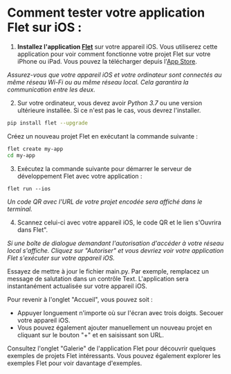 # Comment tester votre application Flet sur iOS :

1. **Installez l'application [Flet](https://apps.apple.com/app/flet/id1624979699)** sur votre appareil iOS. Vous utiliserez cette application pour voir comment fonctionne votre projet Flet sur votre iPhone ou iPad. Vous pouvez la télécharger depuis l'[App Store](https://apps.apple.com/app/flet/id1624979699).

*Assurez-vous que votre appareil iOS et votre ordinateur sont connectés au même réseau Wi-Fi ou au même réseau local. Cela garantira la communication entre les deux.*

2. Sur votre ordinateur, vous devez avoir *Python 3.7* ou une version ultérieure installée. Si ce n'est pas le cas, vous devrez l'installer.

```bash
pip install flet --upgrade
```
Créez un nouveau projet Flet en exécutant la commande suivante :

```bash
flet create my-app
cd my-app
```
3. Exécutez la commande suivante pour démarrer le serveur de développement Flet avec votre application :

```bah
flet run --ios
```

*Un code QR avec l'URL de votre projet encodée sera affiché dans le terminal.*

4. Scannez celui-ci avec votre appareil iOS, le code QR et le lien s'Ouvrira dans Flet".

*Si une boîte de dialogue demandant l'autorisation d'accéder à votre réseau local s'affiche. Cliquez sur "Autoriser" et vous devriez voir votre application Flet s'exécuter sur votre appareil iOS.*

Essayez de mettre à jour le fichier main.py. Par exemple, remplacez un message de salutation dans un contrôle Text. L'application sera instantanément actualisée sur votre appareil iOS.

Pour revenir à l'onglet "Accueil", vous pouvez soit :

- Appuyer longuement n'importe où sur l'écran avec trois doigts.
Secouer votre appareil iOS.
- Vous pouvez également ajouter manuellement un nouveau projet en cliquant sur le bouton "+" et en saisissant son URL.

Consultez l'onglet "Galerie" de l'application Flet pour découvrir quelques exemples de projets Flet intéressants. Vous pouvez également explorer les exemples Flet pour voir davantage d'exemples.
